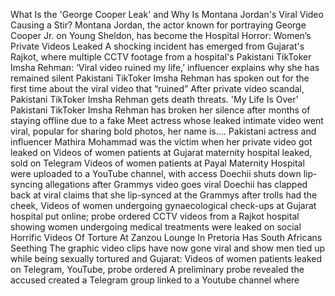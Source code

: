 What Is the 'George Cooper Leak' and Why Is Montana Jordan's Viral Video Causing a Stir?
Montana Jordan, the actor known for portraying George Cooper Jr. on Young Sheldon, has become the 
Hospital Horror: Women’s Private Videos Leaked
A shocking incident has emerged from Gujarat's Rajkot, where multiple CCTV footage from a hospital's 
Pakistani TikToker Imsha Rehman: ‘Viral video ruined my life,’ influencer explains why she has remained silent
Pakistani TikToker Imsha Rehman has spoken out for the first time about the viral video that “ruined” 
After private video scandal, Pakistani TikToker Imsha Rehman gets death threats. 'My Life Is Over'
Pakistani TikToker Imsha Rehman has broken her silence after months of staying offline due to a fake 
Meet actress whose leaked intimate video went viral, popular for sharing bold photos, her name is....
Pakistani actress and influencer Mathira Mohammad was the victim when her private video got leaked on 
Videos of women patients at Gujarat maternity hospital leaked, sold on Telegram
Videos of women patients at Payal Maternity Hospital were uploaded to a YouTube channel, with access 
Doechii shuts down lip-syncing allegations after Grammys video goes viral
Doechii has clapped back at viral claims that she lip-synced at the Grammys after trolls had the cheek, 
Videos of women undergoing gynaecological check-ups at Gujarat hospital put online; probe ordered
CCTV videos from a Rajkot hospital showing women undergoing medical treatments were leaked on social 
Horrific Videos Of Torture At Zanzou Lounge In Pretoria Has South Africans Seething
The graphic video clips have now gone viral and show men tied up while being sexually tortured and 
Gujarat: Videos of women patients leaked on Telegram, YouTube, probe ordered
A preliminary probe revealed the accused created a Telegram group linked to a Youtube channel where
